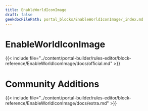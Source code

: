 ```yaml
---
title: EnableWorldIconImage
draft: false
geekdocFilePath: portal_blocks/EnableWorldIconImage/_index.md
---
```

# EnableWorldIconImage
{{< include file="../content/portal-builder/rules-editor/block-reference/EnableWorldIconImage/docs/official.md" >}}

# Community Additions

{{< include file="../content/portal-builder/rules-editor/block-reference/EnableWorldIconImage/docs/extra.md" >}}